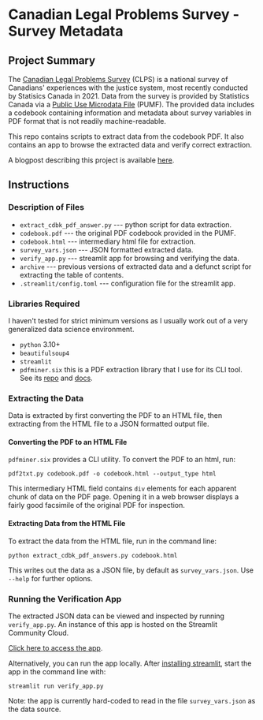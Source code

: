 # Canadian Legal Problems Survey - Survey Metadata
## Project Summary
The [Canadian Legal Problems
Survey](https://www.justice.gc.ca/eng/rp-pr/jr/survey-enquete.html) (CLPS) is a national survey of Canadians' experiences with the justice system, most recently conducted by Statisics Canada in 2021.
Data from the survey is provided by Statistics Canada via a [Public Use Microdata
File](https://www150.statcan.gc.ca/n1/pub/35-25-0002/352500022022001-eng.htm) (PUMF).
The provided data includes a codebook containing information and metadata about
 survey variables in PDF format that is not readily machine-readable.

This repo contains scripts to extract data from the codebook PDF.
It also contains an app to browse the extracted data and verify correct
extraction.

A blogpost describing this project is available
[here](https://mixedconclusions.com/blog/clps_survey_vars/).


## Instructions
### Description of Files
- `extract_cdbk_pdf_answer.py` --- python script for data extraction.
- `codebook.pdf` --- the original PDF codebook provided in the PUMF.
- `codebook.html` --- intermediary html file for extraction.
- `survey_vars.json` --- JSON formatted extracted data.
- `verify_app.py` --- streamlit app for browsing and verifying the data.
- `archive` --- previous versions of extracted data and a defunct script for
  extracting the table of contents.
- `.streamlit/config.toml` --- configuration file for the streamlit app.


### Libraries Required
I haven't tested for strict minimum versions as I usually work out of a
very generalized data science environment.
- `python` 3.10+
- `beautifulsoup4`
- `streamlit`
- `pdfminer.six` this is a PDF extraction library that I use for its CLI tool.
  See its [repo](https://github.com/pdfminer/pdfminer.six) and [docs](https://pdfminersix.readthedocs.io/en/latest/).


### Extracting the Data
Data is extracted by first converting the PDF to an HTML file, then extracting
from the HTML file to a JSON formatted output file.
#### Converting the PDF to an HTML File
`pdfminer.six` provides a CLI utility. To convert the PDF to an html, run:
```
pdf2txt.py codebook.pdf -o codebook.html --output_type html
```
This intermediary HTML field contains `div` elements for each apparent chunk of
data on the PDF page. Opening it in a web browser displays a fairly good
facsimile of the original PDF for inspection.

#### Extracting Data from the HTML File
To extract the data from the HTML file, run in the command line:
```
python extract_cdbk_pdf_answers.py codebook.html
```
This writes out the data as a JSON file, by default as `survey_vars.json`. Use
`--help` for further options.



### Running the Verification App
The extracted JSON data can be viewed and inspected by running `verify_app.py`.
An instance of this app is hosted on the
Streamlit Community Cloud.

[Click here to access the app](https://clps-survey-variables.streamlit.app/).

Alternatively, you can run the app locally.
After [installing
streamlit](https://docs.streamlit.io/library/get-started/installation),
start the app in the command line with:
```
streamlit run verify_app.py
```
Note: the app is currently
hard-coded to read in the file `survey_vars.json` as the data source.